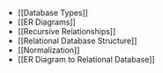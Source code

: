 - [[Database Types]]
- [[ER Diagrams]]
- [[Recursive Relationships]]
- [[Relational Database Structure]]
- [[Normalization]]
- [[ER Diagram to Relational Database]]